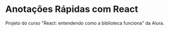 # Anotações Rápidas com React

Projeto do curso "React: entendendo como a biblioteca funciona" da Alura.


